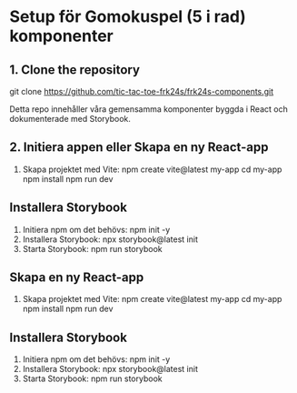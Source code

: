 # Setup för Gomokuspel (5 i rad) komponenter 


##  1. Clone the repository

git clone https://github.com/tic-tac-toe-frk24s/frk24s-components.git

Detta repo innehåller våra gemensamma komponenter byggda i React och dokumenterade med Storybook.

##  2. Initiera appen eller Skapa en ny React-app
1. Skapa projektet med Vite:
   npm create vite@latest my-app
   cd my-app
   npm install
   npm run dev

##  Installera Storybook
1. Initiera npm om det behövs:
   npm init -y
2. Installera Storybook:
   npx storybook@latest init
3. Starta Storybook:
   npm run storybook

##  Skapa en ny React-app
1. Skapa projektet med Vite:
   npm create vite@latest my-app
   cd my-app
   npm install
   npm run dev

##  Installera Storybook
1. Initiera npm om det behövs:
   npm init -y
2. Installera Storybook:
   npx storybook@latest init
3. Starta Storybook:
   npm run storybook

